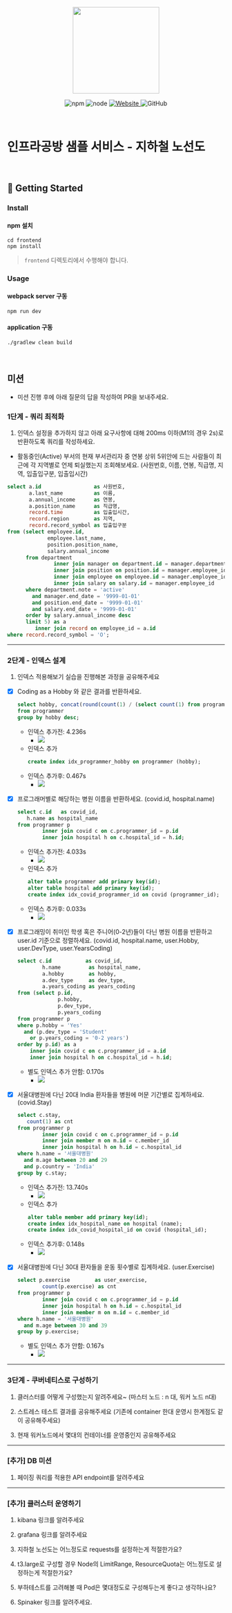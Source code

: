 <p align="center">
    <img width="200px;" src="https://raw.githubusercontent.com/woowacourse/atdd-subway-admin-frontend/master/images/main_logo.png"/>
</p>
<p align="center">
  <img alt="npm" src="https://img.shields.io/badge/npm-%3E%3D%205.5.0-blue">
  <img alt="node" src="https://img.shields.io/badge/node-%3E%3D%209.3.0-blue">
  <a href="https://edu.nextstep.camp/c/R89PYi5H" alt="nextstep atdd">
    <img alt="Website" src="https://img.shields.io/website?url=https%3A%2F%2Fedu.nextstep.camp%2Fc%2FR89PYi5H">
  </a>
  <img alt="GitHub" src="https://img.shields.io/github/license/next-step/atdd-subway-service">
</p>

<br>

# 인프라공방 샘플 서비스 - 지하철 노선도

<br>

## 🚀 Getting Started

### Install
#### npm 설치
```
cd frontend
npm install
```
> `frontend` 디렉토리에서 수행해야 합니다.

### Usage
#### webpack server 구동
```
npm run dev
```
#### application 구동
```
./gradlew clean build
```
<br>

## 미션

* 미션 진행 후에 아래 질문의 답을 작성하여 PR을 보내주세요.

### 1단계 - 쿼리 최적화

1. 인덱스 설정을 추가하지 않고 아래 요구사항에 대해 200ms 이하(M1의 경우 2s)로 반환하도록 쿼리를 작성하세요.

- 활동중인(Active) 부서의 현재 부서관리자 중 연봉 상위 5위안에 드는 사람들이 최근에 각 지역별로 언제 퇴실했는지 조회해보세요. (사원번호, 이름, 연봉, 직급명, 지역, 입출입구분, 입출입시간)
~~~ sql
select a.id                 as 사원번호,
       a.last_name          as 이름,
       a.annual_income      as 연봉,
       a.position_name      as 직급명,
       record.time          as 입출입시간,
       record.region        as 지역,
       record.record_symbol as 입출입구분
from (select employee.id,
             employee.last_name,
             position.position_name,
             salary.annual_income
      from department
               inner join manager on department.id = manager.department_id
               inner join position on position.id = manager.employee_id
               inner join employee on employee.id = manager.employee_id
               inner join salary on salary.id = manager.employee_id
      where department.note = 'active'
        and manager.end_date = '9999-01-01'
        and position.end_date = '9999-01-01'
        and salary.end_date = '9999-01-01'
      order by salary.annual_income desc
      limit 5) as a
         inner join record on employee_id = a.id
where record.record_symbol = 'O';
~~~
---

### 2단계 - 인덱스 설계

1. 인덱스 적용해보기 실습을 진행해본 과정을 공유해주세요
- [X] Coding as a Hobby 와 같은 결과를 반환하세요.
    ~~~sql
    select hobby, concat(round(count(1) / (select count(1) from programmer) * 100, 1), '%')
    from programmer
    group by hobby desc;
    ~~~
    - 인덱스 추가전: 4.236s
      - ![](./mission/step2/question1-before.png)
    - 인덱스 추가 
      ~~~sql
      create index idx_programmer_hobby on programmer (hobby);
      ~~~
    - 인덱스 추가후: 0.467s
      - ![](./mission/step2/question1-after.png)

- [x] 프로그래머별로 해당하는 병원 이름을 반환하세요. (covid.id, hospital.name)
    ~~~sql
    select c.id   as covid_id,
       h.name as hospital_name
    from programmer p
            inner join covid c on c.programmer_id = p.id
            inner join hospital h on c.hospital_id = h.id;
    ~~~
    - 인덱스 추가전: 4.033s
      - ![](./mission/step2/question2-before.png)
    - 인덱스 추가
      ~~~sql
      alter table programmer add primary key(id);
      alter table hospital add primary key(id);
      create index idx_covid_programmer_id on covid (programmer_id);
      ~~~
    - 인덱스 추가후: 0.033s
      - ![](./mission/step2/question2-after.png)

- [x] 프로그래밍이 취미인 학생 혹은 주니어(0-2년)들이 다닌 병원 이름을 반환하고 user.id 기준으로 정렬하세요. (covid.id, hospital.name, user.Hobby, user.DevType, user.YearsCoding)
    ~~~sql
    select c.id           as covid_id,
            h.name         as hospital_name,
            a.hobby        as hobby,
            a.dev_type     as dev_type,
            a.years_coding as years_coding
    from (select p.id,
                 p.hobby,
                 p.dev_type,
                 p.years_coding
    from programmer p
    where p.hobby = 'Yes'
      and (p.dev_type = 'Student'
        or p.years_coding = '0-2 years')
    order by p.id) as a
        inner join covid c on c.programmer_id = a.id
        inner join hospital h on c.hospital_id = h.id;
    ~~~
    - 별도 인덱스 추가 안함: 0.170s
      - ![](./mission/step2/question3.png)

- [x] 서울대병원에 다닌 20대 India 환자들을 병원에 머문 기간별로 집계하세요. (covid.Stay)
    ~~~sql
    select c.stay,
       count(1) as cnt
    from programmer p
            inner join covid c on c.programmer_id = p.id
            inner join member m on m.id = c.member_id
            inner join hospital h on h.id = c.hospital_id
    where h.name = '서울대병원'
      and m.age between 20 and 29
      and p.country = 'India'
    group by c.stay;
    ~~~
    - 인덱스 추가전: 13.740s
        - ![](./mission/step2/question4-before.png)
    - 인덱스 추가
      ~~~sql
      alter table member add primary key(id);
      create index idx_hospital_name on hospital (name);
      create index idx_covid_hospital_id on covid (hospital_id);
      ~~~
    - 인덱스 추가후: 0.148s
        - ![](./mission/step2/question4-after.png)
  
- [x] 서울대병원에 다닌 30대 환자들을 운동 횟수별로 집계하세요. (user.Exercise)
    ~~~sql
    select p.exercise        as user_exercise,
            count(p.exercise) as cnt
    from programmer p
            inner join covid c on c.programmer_id = p.id
            inner join hospital h on h.id = c.hospital_id
            inner join member m on m.id = c.member_id
    where h.name = '서울대병원'
      and m.age between 30 and 39
    group by p.exercise;
    ~~~
    - 별도 인덱스 추가 안함: 0.167s
      - ![](./mission/step2/question5.png)
    
---



### 3단계 - 쿠버네티스로 구성하기
1. 클러스터를 어떻게 구성했는지 알려주세요~ (마스터 노드 : n 대, 워커 노드 n대)

2. 스트레스 테스트 결과를 공유해주세요 (기존에 container 한대 운영시 한계점도 같이 공유해주세요)

3. 현재 워커노드에서 몇대의 컨테이너를 운영중인지 공유해주세요

---

### [추가] DB 미션

1. 페이징 쿼리를 적용한 API endpoint를 알려주세요

---


### [추가] 클러스터 운영하기
1. kibana 링크를 알려주세요

2. grafana 링크를 알려주세요

3. 지하철 노선도는 어느정도로 requests를 설정하는게 적절한가요?

4. t3.large로 구성할 경우 Node의 LimitRange, ResourceQuota는 어느정도로 설정하는게 적절한가요?

5. 부하테스트를 고려해볼 때 Pod은 몇대정도로 구성해두는게 좋다고 생각하나요?

6. Spinaker 링크를 알려주세요.

